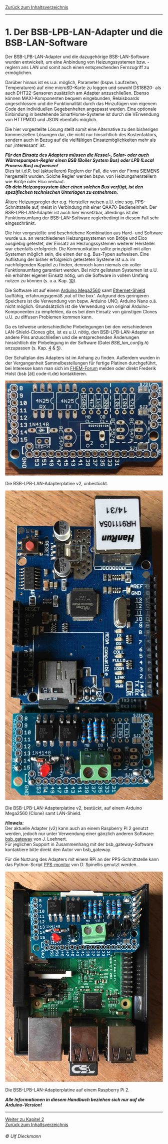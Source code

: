 [Zurück zum Inhaltsverzeichnis](inhaltsverzeichnis.md)    
    
---
    
# 1. Der BSB-LPB-LAN-Adapter und die BSB-LAN-Software  
Der BSB-LPB-LAN-Adapter und die dazugehörige BSB-LAN-Software wurden
entwickelt, um eine Anbindung von Heizungssystemen bzw. -reglern ans LAN
und somit auch einen entsprechenden Fernzugriff zu ermöglichen.  

Darüber hinaus ist es u.a. möglich, Parameter (bspw. Laufzeiten,
Temperaturen) auf eine microSD-Karte zu loggen und sowohl DS18B20- als
auch DHT22-Sensoren zusätzlich am Adapter anzuschließen. Ebenso können 
MAX!-Komponenten bequem eingebunden, Relaisboards angeschlossen und die 
Funktionalität durch das Hinzufügen von eigenem Code den individuellen 
Gegebenheiten angepasst werden. Eine optionale Einbindung in bestehende 
SmartHome-Systeme ist durch die VErwendung von HTTPMOD und JSON ebenfalls möglich.

Die hier vorgestellte Lösung stellt somit eine Alternative zu den bisherigen
kommerziellen Lösungen dar, die nicht nur hinsichtlich des
Kostenfaktors, sondern auch in Bezug auf die vielfältigen
Einsatzmöglichkeiten mehr als nur ‚interessant' ist.

***Für den Einsatz des Adapters müssen die Kessel-, Solar- oder auch
Wärmepumpen-Regler einen BSB (Boiler System Bus) oder LPB (Local Process Bus) aufweisen!***  
Dies ist i.d.R. bei (aktuelleren) Reglern der Fall,
die von der Firma SIEMENS hergestellt wurden. Solche Regler werden bspw.
von Heizungsherstellern wie Brötje oder Elco verbaut.   
***Ob dein Heizungssystem über einen solchen Bus verfügt, ist den spezifischen
technischen Unterlagen zu entnehmen.***

Ältere Heizungsregler der o.g. Hersteller weisen u.U. eine sog.
PPS-Schnittstelle auf, meist in Verbindung mit einer
QAA70-Bedieneinheit. Der BSB-LPB-LAN-Adapter ist auch hier einsetzbar,
allerdings ist der Funktionsumfang der BSB-LAN-Software 
reglerbedingt in diesem Fall sehr eingeschränkt.

Die hier vorgestellte und beschriebene Kombination aus Hard- und
Software wurde u.a. an verschiedenen Heizungssystemen von Brötje und
Elco ausgiebig getestet, der Einsatz an Heizungssystemen weiterer
Hersteller war ebenfalls erfolgreich. Die Kommunikation sollte
prinzipiell mit allen Systemen möglich sein, die einen der o.g.
Bus-Typen aufweisen. Eine Auflistung der bisher erfolgreich getesteten
Systeme ist u.a. im nachfolgenden Kapitel zu finden, dennoch kann
niemals ein voller Funktionsumfang garantiert werden. Bei nicht
gelisteten Systemen ist u.U. ein erhöhter eigener Einsatz nötig, um die
Software in vollem Umfang nutzen zu können (s. u.a. Kap. [10](kap10.md)).

Die Software ist auf einem [Arduino Mega2560](kap12.md#121-der-arduino-mega-2560) 
samt [Ethernet-Shield](kap12.md#122-das-lan-shield) lauffähig, 
erfahrungsgemäß ‚out of the box'. Aufgrund des geringeren Speichers ist 
die Verwendung von bspw. Arduino UNO, Arduino Nano o.ä. nicht möglich.
Grundsätzlich ist die Verwendung von original Arduino-Komponenten zu
empfehlen, da es bei dem Einsatz von günstigen Clones u.U. zu diffusen
Problemen kommen kann.

Da es teilweise unterschiedliche Pinbelegungen bei den verschiedenen
LAN-Shield-Clones gibt, ist es u.U. nötig, den BSB-LPB-LAN-Adapter an
andere Pins anzuschließen und die entsprechenden Änderungen hinsichtlich
der Pinbelegung in der Software (Datei *BSB\_lan\_config.h*) anzupassen
(s. Kap. [4](kap04.md) & [5](kap05.md)).

Der Schaltplan des Adapters ist im Anhang zu finden. Außerdem wurden in
der Vergangenheit Sammelbestellungen für fertige Platinen durchgeführt,
bei Interesse kann man sich im [FHEM-Forum](https://forum.fhem.de/index.php/topic,29762.0.html) melden oder direkt Frederik
Holst (bsb \[ät\] code-it.de) kontaktieren.

<img src="https://raw.githubusercontent.com/1coderookie/BSB-LPB-LAN/master/docs/pics/bsb-platine-unbestueckt.jpeg">

Die BSB-LPB-LAN-Adapterplatine v2, unbestückt.  
    
    
<img src="https://raw.githubusercontent.com/1coderookie/BSB-LPB-LAN/master/docs/pics/bsb-adapter-komplett-ardu.jpeg">
    
Die BSB-LPB-LAN-Adapterplatine v2, bestückt, auf einem Arduino Mega2560 (Clone) samt LAN-Shield.  
    
    
***Hinweis:***  
Der aktuelle Adapter (v2) kann auch an einem Raspberry Pi 2 genutzt
werden, jedoch nur unter Verwendung einer gänzlich anderen Software:
[bsb_gateway](https://github.com/loehnertj/bsbgateway) von J. Loehnert.  
Für jeglichen Support in Zusammenhang mit der bsb_gateway-Software
kontaktiere bitte direkt den Autor von bsb_gateway.

Für die Nutzung des Adapters mit einem RPi an der PPS-Schnittstelle kann
das Python-Script [PPS-monitor](https://github.com/dspinellis/PPS-monitor) von D. Spinellis genutzt werden.

<img src="https://raw.githubusercontent.com/1coderookie/BSB-LPB-LAN/master/docs/pics/bsb-adapter-komplett-rpi.jpeg">  
    
Die BSB-LPB-LAN-Adapterplatine auf einem Raspberry Pi 2.  
    
     
***Alle Informationen in diesem Handbuch beziehen sich nur auf die
Arduino-Version!***    
        
---      
     
[Weiter zu Kapitel 2](kap02.md)      
[Zurück zum Inhaltsverzeichnis](inhaltsverzeichnis.md)  
    
###### *&copy; Ulf Dieckmann*
